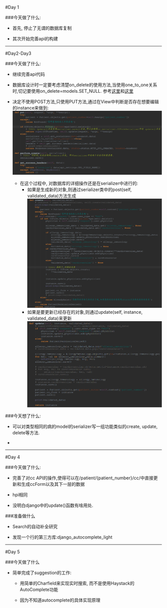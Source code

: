 #Day 1

###今天做了什么:

- 首先, 停止了无谓的数据库复制

- 其次开始完善api的构建

---
#Day2-Day3

###今天做了什么:

- 继续完善api代码

- 数据库设计时一定要考虑清楚on_delete的使用方法,当使用one_to_one关系时,切记要使用on_delete=models.SET_NULL. 参考[这里](http://stackoverflow.com/questions/38388423/what-does-on-delete-does-on-django-models)和[这里](http://stackoverflow.com/questions/24575555/django-one-to-one-dont-want-delete-related-model)

- 决定不使用POST方法,只使用PUT方法,通过在View中判断是否存在想要编辑的instance来做到:
![](imgs/20161208-131039.png)

    - 在这个过程中, 对数据库的详细操作还是在serializer中进行的:
    	- 如果是生成新的对象,则通过serializer类中的post(self, validated_data)方法生成
    	![](imgs/20161208-131432.png)
    	- 如果是要更新已经存在的对象,则通过update(self, instance, validated_data)来更新
    	![](imgs/20161208-131552.png)


###今天想了什么:

- 可以对类型相同的病的model的serializer写一组功能类似的create, update, delete等方法.

- 

----

#Day 4

###今天做了什么:

- 完善了对cc API的操作,使得可以在/patient/{patient_number}/cc/中直接更新和生成ccForm以及其下一层的数据

- hpi相同

- 没明白django中的update()函数有啥用处.

###准备做什么

- Search的自动补全研究

- 发现一个行的第三方库:django_autocomplete_light


----

#Day 5

###今天做了什么

- 简单完成了suggestion的工作:

	- 用简单的Charfield来实现实时搜索, 而不是使用Haystack的AutoComplete功能
	
	- 因为不知道autocomplete的具体实现原理

